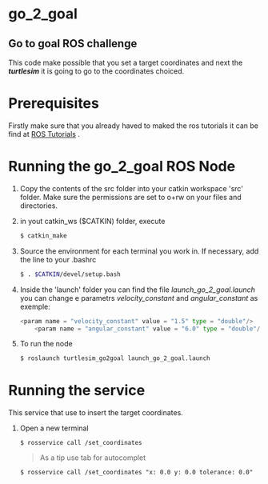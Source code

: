 # go_2_goal
## Go to goal ROS challenge
This code make possible that you set a target coordinates and next the ***turtlesim*** it is going to go to the coordinates choiced. 

# Prerequisites

Firstly make sure that you already haved to maked the ros tutorials it can be find at [ROS Tutorials](wiki.ros.org/pt_BR/ROS/Tutorials) .

# Running the go_2_goal ROS Node
1. Copy the contents of the src folder into your catkin workspace 'src' folder. Make sure the permissions are set to o+rw on your files and directories.

2. in yout catkin_ws ($CATKIN) folder, execute
    ```sh
    $ catkin_make
    ```
3. Source the environment for each terminal you work in. If necessary, add the line to your .bashrc 
    ```sh
    $ . $CATKIN/devel/setup.bash
    ```
4. Inside the 'launch' folder you can find the file *launch_go_2_goal.launch* you can change e parametrs *velocity_constant* and *angular_constant* as exemple:
    ~~~python
    <param name = "velocity_constant" value = "1.5" type = "double"/>
        <param name = "angular_constant" value = "6.0" type = "double"/>  
    ~~~
5. To run the node
    ```sh
    $ roslaunch turtlesim_go2goal launch_go_2_goal.launch    
    ``` 
# Running the service
This service that use to insert the target coordinates.
1. Open a new terminal
    ```
    $ rosservice call /set_coordinates
    ```
        
    >As a tip use tab for autocomplet
    
    ```
    $ rosservice call /set_coordinates "x: 0.0 y: 0.0 tolerance: 0.0"
    ```

    

